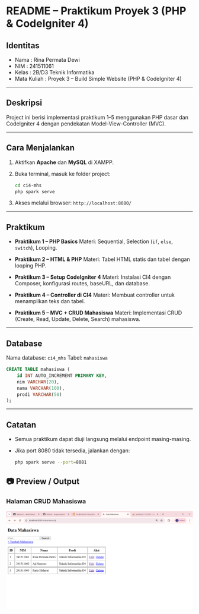 # README – Praktikum Proyek 3 (PHP & CodeIgniter 4)

## Identitas

* Nama  : Rina Permata Dewi
* NIM   : 241511061
* Kelas : 2B/D3 Teknik Informatika
* Mata Kuliah : Proyek 3 – Build Simple Website (PHP & CodeIgniter 4)

---

## Deskripsi

Project ini berisi implementasi praktikum 1–5 menggunakan PHP dasar dan CodeIgniter 4 dengan pendekatan Model-View-Controller (MVC). 

---

## Cara Menjalankan

1. Aktifkan **Apache** dan **MySQL** di XAMPP.
2. Buka terminal, masuk ke folder project:

   ```bash
   cd ci4-mhs
   php spark serve
   ```
3. Akses melalui browser: `http://localhost:8080/`

---

## Praktikum

* **Praktikum 1 – PHP Basics**
  Materi: Sequential, Selection (`if`, `else`, `switch`), Looping.

* **Praktikum 2 – HTML & PHP**
  Materi: Tabel HTML statis dan tabel dengan looping PHP.

* **Praktikum 3 – Setup CodeIgniter 4**
  Materi: Instalasi CI4 dengan Composer, konfigurasi routes, baseURL, dan database.

* **Praktikum 4 – Controller di CI4**
  Materi: Membuat controller untuk menampilkan teks dan tabel.

* **Praktikum 5 – MVC + CRUD Mahasiswa**
  Materi: Implementasi CRUD (Create, Read, Update, Delete, Search) mahasiswa.

---

## Database

Nama database: `ci4_mhs`
Tabel: `mahasiswa`

```sql
CREATE TABLE mahasiswa (
    id INT AUTO_INCREMENT PRIMARY KEY,
    nim VARCHAR(20),
    nama VARCHAR(100),
    prodi VARCHAR(50)
);
```

---

## Catatan

* Semua praktikum dapat diuji langsung melalui endpoint masing-masing.
* Jika port 8080 tidak tersedia, jalankan dengan:

  ```bash
  php spark serve --port=8081
  ```

## 📷 Preview / Output

### Halaman CRUD Mahasiswa
![CRUD Mahasiswa](assets/screenshoot/CRUD-Mahasiswa.png)